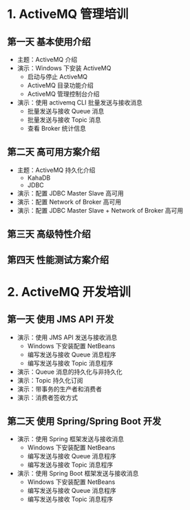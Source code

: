 # 1. ActiveMQ 管理培训

## 第一天 基本使用介绍

- 主题：ActiveMQ 介绍
- 演示：Windows 下安装 ActiveMQ
  - 启动与停止 ActiveMQ
  - ActiveMQ 目录功能介绍
  - ActiveMQ 管理控制台介绍
- 演示：使用 activemq CLI 批量发送与接收消息
  - 批量发送与接收 Queue 消息
  - 批量发送与接收 Topic 消息
  - 查看 Broker 统计信息

## 第二天 高可用方案介绍

- 主题：ActiveMQ 持久化介绍
  - KahaDB
  - JDBC 
- 演示：配置 JDBC Master Slave 高可用
- 演示：配置 Network of Broker 高可用
- 演示：配置 JDBC Master Slave + Network of Broker 高可用

## 第三天 高级特性介绍

## 第四天 性能测试方案介绍

# 2. ActiveMQ 开发培训

## 第一天 使用 JMS API 开发

- 演示：使用 JMS API 发送与接收消息
  - Windows 下安装配置 NetBeans
  - 编写发送与接收 Queue 消息程序
  - 编写发送与接收 Topic 消息程序
- 演示：Queue 消息的持久化与非持久化
- 演示：Topic 持久化订阅
- 演示：带事务的生产者和消费者
- 演示：消费者签收方式

## 第二天 使用 Spring/Spring Boot 开发

- 演示：使用 Spring 框架发送与接收消息
  - Windows 下安装配置 NetBeans
  - 编写发送与接收 Queue 消息程序
  - 编写发送与接收 Topic 消息程序
- 演示：使用 Spring Boot 框架发送与接收消息
  - Windows 下安装配置 NetBeans
  - 编写发送与接收 Queue 消息程序
  - 编写发送与接收 Topic 消息程序
